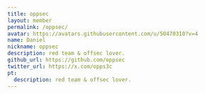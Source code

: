 ```yaml
---
title: oppsec
layout: member
permalink: /oppsec/
avatar: https://avatars.githubusercontent.com/u/50470310?v=4
name: Daniel
nickname: oppsec
description: red team & offsec lover.
github_url: https://github.com/oppsec
twitter_url: https://x.com/opps3c
pt:
  description: red team & offsec lover.
---
```

